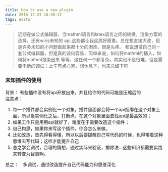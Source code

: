 ```yaml
---
title: how to use a new plugin
date: 2016-12-23 10:38:12
tags: editor
---
```

> 近期在做公式编辑器，当mathml语言和latex语言之间的转换，渲染方案的选择，还有wiris未知的
> api,这些都让我这周好疲惫。总在想直接大改，但是许多未知的小问题做起来都十分的困难，很是头疼。
> 都说想做自己的一套公式编辑器，但是真的谈何容易，简单来说，如何将mathml的插入，如何将mathml渲染出来
> 等等，这任何一个都复杂。其实也不是很难，但是需要不断的调试；上午有点心累，想休息下，也来总结下吧  

<!--more-->

### 未知插件的使用
背景： 有些插件没有将api开放出来，并且给你的代码可能是压缩后的     
注意点：   
1. 每一个插件都会实例化一个对象，插件里面都会将一个api捆绑在这个对象上面，所以当实例化之后，打断点，在这个对象里面去找api是最高效的；    
2. 如果工作只是用用api就好了，难度在于需要改造这个插件；    
3. 自己构思，如果你来写这个插件，你会怎么来做。     
4. 比如改造，首先得看得懂，所以以后要提醒自己写代码的时候，也得带着这种思维去写代码；这样才能提升自己  
5. 总之学会调试，合理的猜想，通过实际来验证，排除法...这些知识都需要实践来转变为智慧啊。  

总之：　多调试，通过改造提升自己代码能力和思维深化


